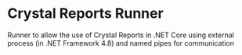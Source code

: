 # Crystal Reports Runner
Runner to allow the use of Crystal Reports in .NET Core using external process (in .NET Framework 4.8) and named pipes for communication
